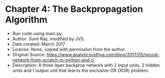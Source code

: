 # Chapter 4: The Backpropagation Algorithm

* Run code using main.py.
* Author: Sunil Ray, modified by JVS.
* Date created: March 2017
* License: None, copied with permission from the author.
* Original Source: https://www.analyticsvidhya.com/blog/2017/05/neural-network-from-scratch-in-python-and-r/
* Description:  A three layer backprop network with 2 input units, 2 hidden units and 1 output unit that learns the exclusive-OR (XOR) problem.
